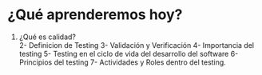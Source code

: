 <h1>¿Qué aprenderemos hoy?</h1>
<ol>
<li>¿Qué es calidad?</li>
2- Definicion de Testing
3- Validación y Verificación
4- Importancia del testing
5- Testing en el ciclo de vida del desarrollo del software
6- Principios del testing
7- Actividades y Roles dentro del testing.
</ol>
